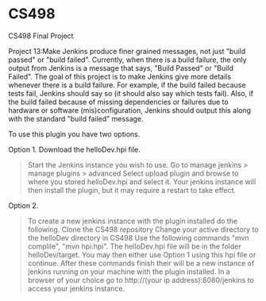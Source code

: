 # CS498
CS498 Final Project



Project 13:Make Jenkins produce finer grained messages, not just "build passed" or "build failed". Currently, when there is a build failure, the only output from Jenkins is a message that says, "Build Passed" or "Build Failed". The goal of this project is to make Jenkins give more details whenever there is a build failure. For example, if the build failed because tests fail, Jenkins should say so (it should also say which tests fail). Also, if the build failed because of missing dependencies or failures due to hardware or software (mis)configuration, Jenkins should output this along with the standard "build failed" message.


To use this plugin you have two options.

Option 1.
Download the helloDev.hpi file.
> Start the Jenkins instance you wish to use.
> Go to manage jenkins > manage plugins > advanced
> Select upload plugin and browse to where you stored helloDev.hpi and select it.
> Your jenkins instance will then install the plugin, but it may require a restart to take effect. 

Option 2.
> To create a new jenkins instance with the plugin installed do the following.
> Clone the CS498 repository
> Change your active directory to the helloDev directory in CS498
> Use the following commands "mvn complile", "mvn hpi:hpi".
> The helloDev.hpi file will be in the folder helloDev/target.
> You may then either use Option 1 using this hpi file or continue.
> After these commands finish their will be a new instance of jenkins running on your machine with the plugin installed.
> In a browser of your choice go to http://(your ip address):8080/jenkins to access your jenkins instance.
